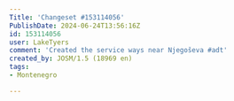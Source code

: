 ```yaml
---
Title: 'Changeset #153114056'
PublishDate: 2024-06-24T13:56:16Z
id: 153114056
user: LakeTyers
comment: 'Created the service ways near Njegoševa #adt'
created_by: JOSM/1.5 (18969 en)
tags:
- Montenegro

---
```


